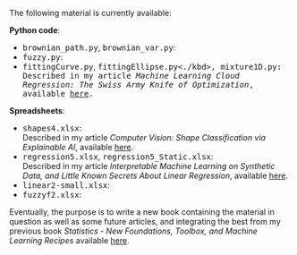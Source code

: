 The following material is currently available:

<b>Python code</b>:

<ul>
  <li> <kbd>brownian_path.py</kbd>, <kbd>brownian_var.py</kbd>: </li>
  <li> <kbd>fuzzy.py</kbd>: </li>
  <li> <kbd>fittingCurve.py</kbd>, <kbd>fittingEllipse.py<./kbd>, <kbd>mixture1D.py</kbd>: <br>
    Described in my article <em>Machine Learning Cloud Regression: The Swiss Army Knife of Optimization</em>, available <a href="https://mltechniques.com/2022/08/25/machine-learning-cloud-regression-the-swiss-army-knife-of-optimization/">here</a>.</li>
</ul>

<b>Spreadsheets</b>: 

<ul>
  <li> <kbd>shapes4.xlsx</kbd>: <br>
  Described in my article <em>Computer Vision: Shape Classification via Explainable AI</em>, available <a href="https://mltechniques.com/2022/04/20/computer-vision-shape-classification-via-explainable-ai/">here</a>.</li>
  <li> <kbd>regression5.xlsx</kbd>, <kbd>regression5_Static.xlsx</kbd>: <br>
    Described in my article <em>Interpretable Machine Learning on Synthetic Data, and Little Known Secrets About Linear Regression</em>, available   <a href="https://mltechniques.com/2022/05/07/little-known-secrets-about-interpretable-machine-learning-on-synthetic-data/">here</a>.</li>
  <li> <kbd>linear2-small.xlsx</kbd>: </li>
  <li> <kbd>fuzzyf2.xlsx</kbd>: </li>
</ul>

Eventually, the purpose is to write a new book containing the material in question as well as some future articles, and integrating the best from my previous book <em>Statistics - New Foundations, Toolbox, and Machine Learning Recipes</em> available <a href="https://mltechniques.com/resources/">here</a>.
